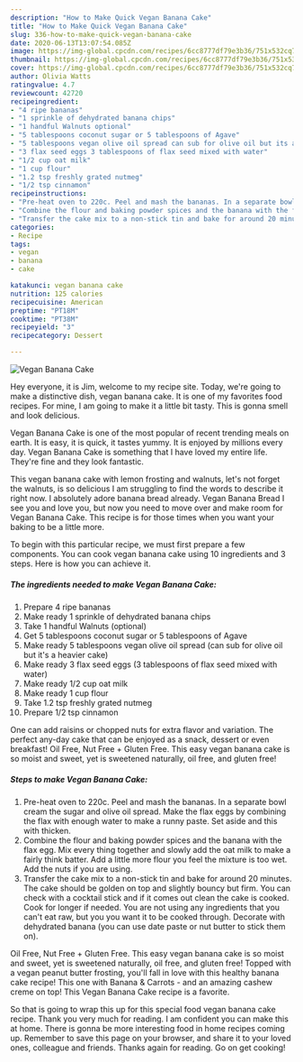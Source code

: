```yaml
---
description: "How to Make Quick Vegan Banana Cake"
title: "How to Make Quick Vegan Banana Cake"
slug: 336-how-to-make-quick-vegan-banana-cake
date: 2020-06-13T13:07:54.085Z
image: https://img-global.cpcdn.com/recipes/6cc8777df79e3b36/751x532cq70/vegan-banana-cake-recipe-main-photo.jpg
thumbnail: https://img-global.cpcdn.com/recipes/6cc8777df79e3b36/751x532cq70/vegan-banana-cake-recipe-main-photo.jpg
cover: https://img-global.cpcdn.com/recipes/6cc8777df79e3b36/751x532cq70/vegan-banana-cake-recipe-main-photo.jpg
author: Olivia Watts
ratingvalue: 4.7
reviewcount: 42720
recipeingredient:
- "4 ripe bananas"
- "1 sprinkle of dehydrated banana chips"
- "1 handful Walnuts optional"
- "5 tablespoons coconut sugar or 5 tablespoons of Agave"
- "5 tablespoons vegan olive oil spread can sub for olive oil but its a heavier cake"
- "3 flax seed eggs 3 tablespoons of flax seed mixed with water"
- "1/2 cup oat milk"
- "1 cup flour"
- "1.2 tsp freshly grated nutmeg"
- "1/2 tsp cinnamon"
recipeinstructions:
- "Pre-heat oven to 220c. Peel and mash the bananas. In a separate bowl cream the sugar and olive oil spread. Make the flax eggs by combining the flax with enough water to make a runny paste. Set aside and this with thicken."
- "Combine the flour and baking powder spices and the banana with the flax egg. Mix every thing together and slowly add the oat milk to make a fairly think batter. Add a little more flour you feel the mixture is too wet. Add the nuts if you are using."
- "Transfer the cake mix to a non-stick tin and bake for around 20 minutes. The cake should be golden on top and slightly bouncy but firm. You can check with a cocktail stick and if it comes out clean the cake is cooked. Cook for longer if needed. You are not using any ingredients that you can&#39;t eat raw, but you you want it to be cooked through. Decorate with dehydrated banana (you can use date paste or nut butter to stick them on)."
categories:
- Recipe
tags:
- vegan
- banana
- cake

katakunci: vegan banana cake 
nutrition: 125 calories
recipecuisine: American
preptime: "PT18M"
cooktime: "PT38M"
recipeyield: "3"
recipecategory: Dessert

---
```



![Vegan Banana Cake](https://img-global.cpcdn.com/recipes/6cc8777df79e3b36/751x532cq70/vegan-banana-cake-recipe-main-photo.jpg)

Hey everyone, it is Jim, welcome to my recipe site. Today, we're going to make a distinctive dish, vegan banana cake. It is one of my favorites food recipes. For mine, I am going to make it a little bit tasty. This is gonna smell and look delicious.

Vegan Banana Cake is one of the most popular of recent trending meals on earth. It is easy, it is quick, it tastes yummy. It is enjoyed by millions every day. Vegan Banana Cake is something that I have loved my entire life. They're fine and they look fantastic.

This vegan banana cake with lemon frosting and walnuts, let&#39;s not forget the walnuts, is so delicious I am struggling to find the words to describe it right now. I absolutely adore banana bread already. Vegan Banana Bread I see you and love you, but now you need to move over and make room for Vegan Banana Cake. This recipe is for those times when you want your baking to be a little more.


To begin with this particular recipe, we must first prepare a few components. You can cook vegan banana cake using 10 ingredients and 3 steps. Here is how you can achieve it.

<!--inarticleads1-->

##### The ingredients needed to make Vegan Banana Cake:

1. Prepare 4 ripe bananas
1. Make ready 1 sprinkle of dehydrated banana chips
1. Take 1 handful Walnuts (optional)
1. Get 5 tablespoons coconut sugar or 5 tablespoons of Agave
1. Make ready 5 tablespoons vegan olive oil spread (can sub for olive oil but it&#39;s a heavier cake)
1. Make ready 3 flax seed eggs (3 tablespoons of flax seed mixed with water)
1. Make ready 1/2 cup oat milk
1. Make ready 1 cup flour
1. Take 1.2 tsp freshly grated nutmeg
1. Prepare 1/2 tsp cinnamon


One can add raisins or chopped nuts for extra flavor and variation. The perfect any-day cake that can be enjoyed as a snack, dessert or even breakfast! Oil Free, Nut Free + Gluten Free. This easy vegan banana cake is so moist and sweet, yet is sweetened naturally, oil free, and gluten free! 

<!--inarticleads2-->

##### Steps to make Vegan Banana Cake:

1. Pre-heat oven to 220c. Peel and mash the bananas. In a separate bowl cream the sugar and olive oil spread. Make the flax eggs by combining the flax with enough water to make a runny paste. Set aside and this with thicken.
1. Combine the flour and baking powder spices and the banana with the flax egg. Mix every thing together and slowly add the oat milk to make a fairly think batter. Add a little more flour you feel the mixture is too wet. Add the nuts if you are using.
1. Transfer the cake mix to a non-stick tin and bake for around 20 minutes. The cake should be golden on top and slightly bouncy but firm. You can check with a cocktail stick and if it comes out clean the cake is cooked. Cook for longer if needed. You are not using any ingredients that you can&#39;t eat raw, but you you want it to be cooked through. Decorate with dehydrated banana (you can use date paste or nut butter to stick them on).


Oil Free, Nut Free + Gluten Free. This easy vegan banana cake is so moist and sweet, yet is sweetened naturally, oil free, and gluten free! Topped with a vegan peanut butter frosting, you&#39;ll fall in love with this healthy banana cake recipe! This one with Banana &amp; Carrots - and an amazing cashew creme on top! This Vegan Banana Cake recipe is a favorite. 

So that is going to wrap this up for this special food vegan banana cake recipe. Thank you very much for reading. I am confident you can make this at home. There is gonna be more interesting food in home recipes coming up. Remember to save this page on your browser, and share it to your loved ones, colleague and friends. Thanks again for reading. Go on get cooking!

